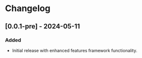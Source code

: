 # Changelog

## [0.0.1-pre] - 2024-05-11

### Added
- Initial release with enhanced features framework functionality.



